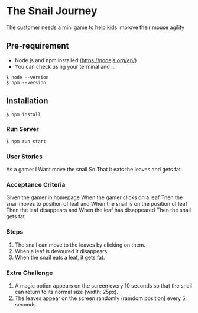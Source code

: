 # The Snail Journey
The customer needs a mini game to help kids improve their mouse agility

## Pre-requirement
- Node.js and npm installed (https://nodejs.org/en/)
- You can check using your terminal and ...

```
$ node --version
$ npm --version
```

## Installation
```
$ npm install
```

### Run Server
```
$ npm run start
```

### User Stories

As a gamer
I Want move the snail
So That it eats the leaves and gets fat.

### Acceptance Criteria

Given the gamer in homepage
When the gamer clicks on a leaf
Then the snail moves to position of leaf
and
When the snail is on the position of leaf
Then the leaf disappears
and
When the leaf has disappeared
Then the snail gets fat

### Steps

1. The snail can move to the leaves by clicking on them.
2. When a leaf is devoured it disappears.
3. When the snail eats a leaf, it gets fat.

### Extra Challenge
1. A magic potion appears on the screen every 10 seconds so that the snail can return to its normal size (width: 25px).
2. The leaves appear on the screen randomly (ramdom position) every 5 seconds.